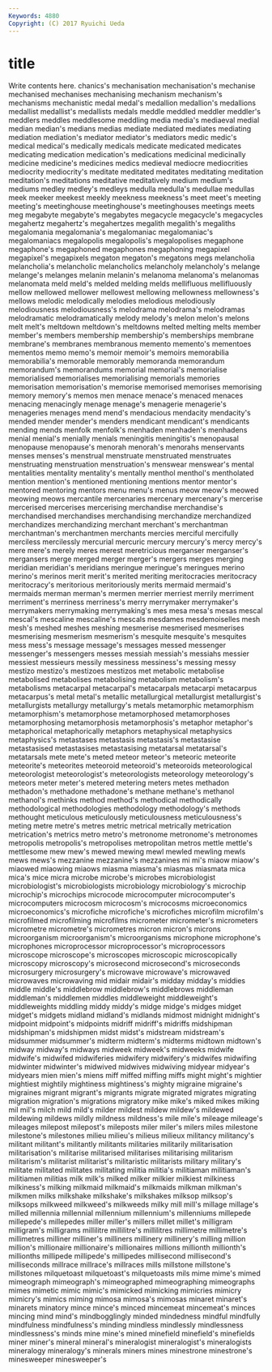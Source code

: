 ```yaml
---
Keywords: 4880 
Copyright: (C) 2017 Ryuichi Ueda
---
```


# title

Write contents here.
chanics's mechanisation mechanisation's mechanise mechanised mechanises mechanising mechanism mechanism's
mechanisms mechanistic medal medal's medallion medallion's medallions medallist medallist's medallists
medals meddle meddled meddler meddler's meddlers meddles meddlesome meddling media
media's mediaeval medial median median's medians medias mediate mediated mediates
mediating mediation mediation's mediator mediator's mediators medic medic's medical medical's
medically medicals medicate medicated medicates medicating medication medication's medications medicinal
medicinally medicine medicine's medicines medics medieval mediocre mediocrities mediocrity mediocrity's
meditate meditated meditates meditating meditation meditation's meditations meditative meditatively medium
medium's mediums medley medley's medleys medulla medulla's medullae medullas meek
meeker meekest meekly meekness meekness's meet meet's meeting meeting's meetinghouse
meetinghouse's meetinghouses meetings meets meg megabyte megabyte's megabytes megacycle megacycle's
megacycles megahertz megahertz's megahertzes megalith megalith's megaliths megalomania megalomania's megalomaniac
megalomaniac's megalomaniacs megalopolis megalopolis's megalopolises megaphone megaphone's megaphoned megaphones megaphoning
megapixel megapixel's megapixels megaton megaton's megatons megs melancholia melancholia's melancholic
melancholics melancholy melancholy's melange melange's melanges melanin melanin's melanoma melanoma's
melanomas melanomata meld meld's melded melding melds mellifluous mellifluously mellow
mellowed mellower mellowest mellowing mellowness mellowness's mellows melodic melodically melodies
melodious melodiously melodiousness melodiousness's melodrama melodrama's melodramas melodramatic melodramatically melody
melody's melon melon's melons melt melt's meltdown meltdown's meltdowns melted
melting melts member member's members membership membership's memberships membrane membrane's
membranes membranous memento memento's mementoes mementos memo memo's memoir memoir's
memoirs memorabilia memorabilia's memorable memorably memoranda memorandum memorandum's memorandums memorial
memorial's memorialise memorialised memorialises memorialising memorials memories memorisation memorisation's memorise
memorised memorises memorising memory memory's memos men menace menace's menaced
menaces menacing menacingly menage menage's menagerie menagerie's menageries menages mend
mend's mendacious mendacity mendacity's mended mender mender's menders mendicant mendicant's
mendicants mending mends menfolk menfolk's menhaden menhaden's menhadens menial menial's
menially menials meningitis meningitis's menopausal menopause menopause's menorah menorah's menorahs
menservants menses menses's menstrual menstruate menstruated menstruates menstruating menstruation menstruation's
menswear menswear's mental mentalities mentality mentality's mentally menthol menthol's mentholated
mention mention's mentioned mentioning mentions mentor mentor's mentored mentoring mentors
menu menu's menus meow meow's meowed meowing meows mercantile mercenaries
mercenary mercenary's mercerise mercerised mercerises mercerising merchandise merchandise's merchandised merchandises
merchandising merchandize merchandized merchandizes merchandizing merchant merchant's merchantman merchantman's merchantmen
merchants mercies merciful mercifully merciless mercilessly mercurial mercuric mercury mercury's
mercy mercy's mere mere's merely meres merest meretricious merganser merganser's
mergansers merge merged merger merger's mergers merges merging meridian meridian's
meridians meringue meringue's meringues merino merino's merinos merit merit's merited
meriting meritocracies meritocracy meritocracy's meritorious meritoriously merits mermaid mermaid's mermaids
merman merman's mermen merrier merriest merrily merriment merriment's merriness merriness's
merry merrymaker merrymaker's merrymakers merrymaking merrymaking's mes mesa mesa's mesas
mescal mescal's mescaline mescaline's mescals mesdames mesdemoiselles mesh mesh's meshed
meshes meshing mesmerise mesmerised mesmerises mesmerising mesmerism mesmerism's mesquite mesquite's
mesquites mess mess's message message's messages messed messenger messenger's messengers
messes messiah messiah's messiahs messier messiest messieurs messily messiness messiness's
messing messy mestizo mestizo's mestizoes mestizos met metabolic metabolise metabolised
metabolises metabolising metabolism metabolism's metabolisms metacarpal metacarpal's metacarpals metacarpi metacarpus
metacarpus's metal metal's metallic metallurgical metallurgist metallurgist's metallurgists metallurgy metallurgy's
metals metamorphic metamorphism metamorphism's metamorphose metamorphosed metamorphoses metamorphosing metamorphosis metamorphosis's
metaphor metaphor's metaphorical metaphorically metaphors metaphysical metaphysics metaphysics's metastases metastasis
metastasis's metastasise metastasised metastasises metastasising metatarsal metatarsal's metatarsals mete mete's
meted meteor meteor's meteoric meteorite meteorite's meteorites meteoroid meteoroid's meteoroids
meteorological meteorologist meteorologist's meteorologists meteorology meteorology's meteors meter meter's metered
metering meters metes methadon methadon's methadone methadone's methane methane's methanol
methanol's methinks method method's methodical methodically methodological methodologies methodology methodology's
methods methought meticulous meticulously meticulousness meticulousness's meting metre metre's metres
metric metrical metrically metrication metrication's metrics metro metro's metronome metronome's
metronomes metropolis metropolis's metropolises metropolitan metros mettle mettle's mettlesome mew
mew's mewed mewing mewl mewled mewling mewls mews mews's mezzanine
mezzanine's mezzanines mi mi's miaow miaow's miaowed miaowing miaows miasma
miasma's miasmas miasmata mica mica's mice micra microbe microbe's microbes
microbiologist microbiologist's microbiologists microbiology microbiology's microchip microchip's microchips microcode microcomputer
microcomputer's microcomputers microcosm microcosm's microcosms microeconomics microeconomics's microfiche microfiche's microfiches
microfilm microfilm's microfilmed microfilming microfilms micrometer micrometer's micrometers micrometre micrometre's
micrometres micron micron's microns microorganism microorganism's microorganisms microphone microphone's microphones
microprocessor microprocessor's microprocessors microscope microscope's microscopes microscopic microscopically microscopy microscopy's
microsecond microsecond's microseconds microsurgery microsurgery's microwave microwave's microwaved microwaves microwaving
mid midair midair's midday midday's middies middle middle's middlebrow middlebrow's
middlebrows middleman middleman's middlemen middles middleweight middleweight's middleweights middling middy
middy's midge midge's midges midget midget's midgets midland midland's midlands
midmost midnight midnight's midpoint midpoint's midpoints midriff midriff's midriffs midshipman
midshipman's midshipmen midst midst's midstream midstream's midsummer midsummer's midterm midterm's
midterms midtown midtown's midway midway's midways midweek midweek's midweeks midwife
midwife's midwifed midwiferies midwifery midwifery's midwifes midwifing midwinter midwinter's midwived
midwives midwiving midyear midyear's midyears mien mien's miens miff miffed
miffing miffs might might's mightier mightiest mightily mightiness mightiness's mighty
migraine migraine's migraines migrant migrant's migrants migrate migrated migrates migrating
migration migration's migrations migratory mike mike's miked mikes miking mil
mil's milch mild mild's milder mildest mildew mildew's mildewed mildewing
mildews mildly mildness mildness's mile mile's mileage mileage's mileages milepost
milepost's mileposts miler miler's milers miles milestone milestone's milestones milieu
milieu's milieus milieux militancy militancy's militant militant's militantly militants militaries
militarily militarisation militarisation's militarise militarised militarises militarising militarism militarism's militarist
militarist's militaristic militarists military military's militate militated militates militating militia
militia's militiaman militiaman's militiamen militias milk milk's milked milker milkier
milkiest milkiness milkiness's milking milkmaid milkmaid's milkmaids milkman milkman's milkmen
milks milkshake milkshake's milkshakes milksop milksop's milksops milkweed milkweed's milkweeds
milky mill mill's millage millage's milled millennia millennial millennium millennium's
millenniums millepede millepede's millepedes miller miller's millers millet millet's milligram
milligram's milligrams millilitre millilitre's millilitres millimetre millimetre's millimetres milliner milliner's
milliners millinery millinery's milling million million's millionaire millionaire's millionaires millions
millionth millionth's millionths millipede millipede's millipedes millisecond millisecond's milliseconds millrace
millrace's millraces mills millstone millstone's millstones milquetoast milquetoast's milquetoasts mils
mime mime's mimed mimeograph mimeograph's mimeographed mimeographing mimeographs mimes mimetic
mimic mimic's mimicked mimicking mimicries mimicry mimicry's mimics miming mimosa
mimosa's mimosas minaret minaret's minarets minatory mince mince's minced mincemeat
mincemeat's minces mincing mind mind's mindbogglingly minded mindedness mindful mindfully
mindfulness mindfulness's minding mindless mindlessly mindlessness mindlessness's minds mine mine's
mined minefield minefield's minefields miner miner's mineral mineral's mineralogist mineralogist's
mineralogists mineralogy mineralogy's minerals miners mines minestrone minestrone's minesweeper minesweeper's
